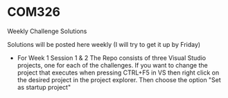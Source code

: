 # COM326
Weekly Challenge Solutions

Solutions will be posted here weekly (I will try to get it up by Friday)

+ For Week 1 Session 1 & 2
The Repo consists of three Visual Studio projects, one for each of the challenges.
If you want to change the project that executes when pressing CTRL+F5 in VS then right click on the desired project in the project explorer. Then choose the option "Set as startup project"

